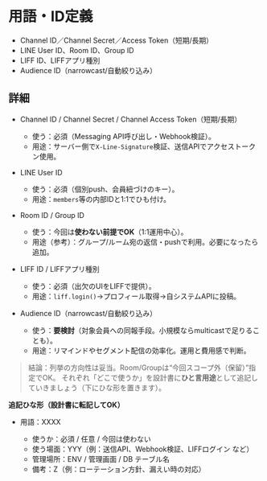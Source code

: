 # 用語・ID定義

   * Channel ID／Channel Secret／Access Token（短期/長期）
   * LINE User ID、Room ID、Group ID
   * LIFF ID、LIFFアプリ種別
   * Audience ID（narrowcast/自動絞り込み）

## 詳細

* Channel ID / Channel Secret / Channel Access Token（短期/長期）

  * 使う：必須（Messaging API呼び出し・Webhook検証）。
  * 用途：サーバー側で`X-Line-Signature`検証、送信APIでアクセストークン使用。
* LINE User ID

  * 使う：必須（個別push、会員紐づけのキー）。
  * 用途：`members`等の内部IDと1:1でひも付け。
* Room ID / Group ID

  * 使う：今回は**使わない前提でOK**（1:1運用中心）。
  * 用途（参考）：グループ/ルーム宛の返信・pushで利用。必要になったら追加。
* LIFF ID / LIFFアプリ種別

  * 使う：必須（出欠のUIをLIFFで提供）。
  * 用途：`liff.login()`→プロフィール取得→自システムAPIに投稿。
* Audience ID（narrowcast/自動絞り込み）

  * 使う：**要検討**（対象会員への同報手段。小規模ならmulticastで足りることも）。
  * 用途：リマインドやセグメント配信の効率化。運用と費用感で判断。

> 結論：列挙の方向性は妥当。Room/Groupは“今回スコープ外（保留）”指定でOK。
> それぞれ「どこで使うか」を設計書に**ひと言用途**として追記していきましょう（下にひな形を置きます）。

**追記ひな形（設計書に転記してOK）**

* 用語：XXXX

  * 使うか：必須 / 任意 / 今回は使わない
  * 使う場面：YYY（例：送信API、Webhook検証、LIFFログイン など）
  * 管理場所：ENV / 管理画面 / DB テーブル名
  * 備考：Z（例：ローテーション方針、漏えい時の対応）
